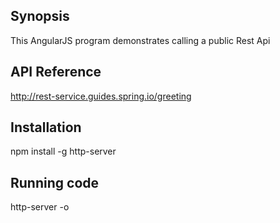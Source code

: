 ## Synopsis

This AngularJS program demonstrates calling a public Rest Api

## API Reference

http://rest-service.guides.spring.io/greeting

## Installation

npm install -g http-server

## Running code

http-server -o